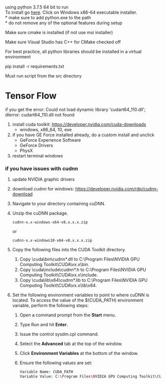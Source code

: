 using python 3.7.5 64 bit to run<br>
To install go [here](https://www.python.org/downloads/release/python-361/). Click on Windows x86-64 executable installer.<br>
	* make sure to add python.exe to the path<br>
	* do not remove any of the optional features during setup

Make sure cmake is installed (if not use msi installer)

Make sure Visual Studio has C++ for CMake checked off

For best practice, all python libraries should be installed in a virtual environment

pip install -r requirements.txt 

Must run script from the src directory



# Tensor Flow

if you get the error: Could not load dynamic library 'cudart64_110.dll'; dlerror: cudart64_110.dll not found



1. install cuda toolkit: https://developer.nvidia.com/cuda-downloads
   - windows, x86_64, 10, exe
2. if you have GE Force installed already, do a custom install and unclick
   - GeForce Experience Software
   - GeForce Drivers
   - PhysX
3. restart terminal windows



### if you have issues with cudnn

1. update NVIDIA graphic drivers

2. download cudnn for windows: https://developer.nvidia.com/rdp/cudnn-download

3. Navigate to your <installpath> directory containing cuDNN.

4. Unzip the cuDNN package.

   ```
   cudnn-x.x-windows-x64-v8.x.x.x.zip
   ```

   or

   ```
   cudnn-x.x-windows10-x64-v8.x.x.x.zip
   ```

5. Copy the following files into the CUDA Toolkit directory.

   

   1. Copy <installpath>\cuda\bin\cudnn*.dll to C:\Program Files\NVIDIA GPU Computing Toolkit\CUDA\vx.x\bin.
   2. Copy <installpath>\cuda\include\cudnn*.h to C:\Program Files\NVIDIA GPU Computing Toolkit\CUDA\vx.x\include.
   3. Copy <installpath>\cuda\lib\x64\cudnn*.lib to C:\Program Files\NVIDIA GPU Computing Toolkit\CUDA\vx.x\lib\x64.

6. Set the following environment variables to point to where cuDNN is located. To access the value of the $(CUDA_PATH) environment variable, perform the following steps:

   

   1. Open a command prompt from the **Start** menu.

   2. Type Run and hit **Enter**.

   3. Issue the control sysdm.cpl command.

   4. Select the **Advanced** tab at the top of the window.

   5. Click **Environment Variables** at the bottom of the window.

   6. Ensure the following values are set:

      ```bash
      Variable Name: CUDA_PATH 
      Variable Value: C:\Program Files\NVIDIA GPU Computing Toolkit\CUDA\vx.x
      ```

